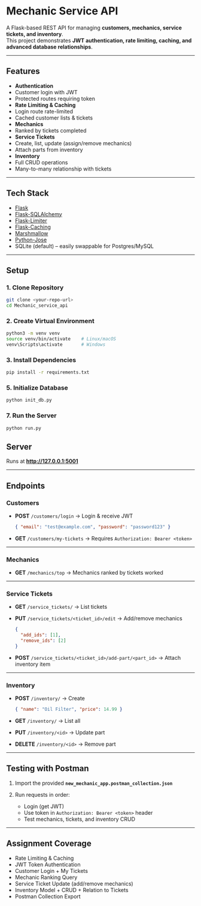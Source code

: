 # Mechanic Service API

A Flask-based REST API for managing **customers, mechanics, service tickets, and inventory**.  
This project demonstrates **JWT authentication, rate limiting, caching, and advanced database relationships**.

---

## Features

-  **Authentication**
  - Customer login with JWT
  - Protected routes requiring token
-  **Rate Limiting & Caching**
  - Login route rate-limited
  - Cached customer lists & tickets
-  **Mechanics**
  - Ranked by tickets completed
-  **Service Tickets**
  - Create, list, update (assign/remove mechanics)
  - Attach parts from inventory
-  **Inventory**
  - Full CRUD operations
  - Many-to-many relationship with tickets

---

## Tech Stack

- [Flask](https://flask.palletsprojects.com/)  
- [Flask-SQLAlchemy](https://flask-sqlalchemy.palletsprojects.com/)  
- [Flask-Limiter](https://flask-limiter.readthedocs.io/)  
- [Flask-Caching](https://flask-caching.readthedocs.io/)  
- [Marshmallow](https://marshmallow.readthedocs.io/)  
- [Python-Jose](https://python-jose.readthedocs.io/)  
- SQLite (default) – easily swappable for Postgres/MySQL  

---

## Setup

### 1. Clone Repository
```bash
git clone <your-repo-url>
cd Mechanic_service_api
```

### 2. Create Virtual Environment
```bash
python3 -m venv venv
source venv/bin/activate    # Linux/macOS
venv\Scripts\activate       # Windows
```

### 3. Install Dependencies
```bash
pip install -r requirements.txt
```

### 5. Initialize Database
```bash
python init_db.py
```

### 7. Run the Server
```bash
python run.py
```
## Server

Runs at **http://127.0.0.1:5001**

---

## Endpoints

### Customers
- **POST** `/customers/login` → Login & receive JWT  

  ```json
  { "email": "test@example.com", "password": "password123" }


* **GET** `/customers/my-tickets` → Requires `Authorization: Bearer <token>`

---

### Mechanics

* **GET** `/mechanics/top` → Mechanics ranked by tickets worked

---

### Service Tickets

* **GET** `/service_tickets/` → List tickets
* **PUT** `/service_tickets/<ticket_id>/edit` → Add/remove mechanics

  ```json
  {
    "add_ids": [1],
    "remove_ids": [2]
  }
  ```
* **POST** `/service_tickets/<ticket_id>/add-part/<part_id>` → Attach inventory item

---

### Inventory

* **POST** `/inventory/` → Create

  ```json
  { "name": "Oil Filter", "price": 14.99 }
  ```
* **GET** `/inventory/` → List all
* **PUT** `/inventory/<id>` → Update part
* **DELETE** `/inventory/<id>` → Remove part

---

## Testing with Postman

1. Import the provided **`new_mechanic_app.postman_collection.json`**
2. Run requests in order:

   * Login (get JWT)
   * Use token in `Authorization: Bearer <token>` header
   * Test mechanics, tickets, and inventory CRUD

---

## Assignment Coverage

*  Rate Limiting & Caching
*  JWT Token Authentication
*  Customer Login + My Tickets
*  Mechanic Ranking Query
*  Service Ticket Update (add/remove mechanics)
*  Inventory Model + CRUD + Relation to Tickets
*  Postman Collection Export
